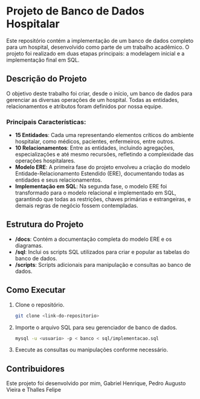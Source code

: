 
# Projeto de Banco de Dados Hospitalar

Este repositório contém a implementação de um banco de dados completo para um hospital, desenvolvido como parte de um trabalho acadêmico. O projeto foi realizado em duas etapas principais: a modelagem inicial e a implementação final em SQL.

## Descrição do Projeto

O objetivo deste trabalho foi criar, desde o início, um banco de dados para gerenciar as diversas operações de um hospital. Todas as entidades, relacionamentos e atributos foram definidos por nossa equipe. 

### Principais Características:
- **15 Entidades**: Cada uma representando elementos críticos do ambiente hospitalar, como médicos, pacientes, enfermeiros, entre outros.
- **10 Relacionamentos**: Entre as entidades, incluindo agregações, especializações e até mesmo recursões, refletindo a complexidade das operações hospitalares.
- **Modelo ERE**: A primeira fase do projeto envolveu a criação do modelo Entidade-Relacionamento Estendido (ERE), documentando todas as entidades e seus relacionamentos.
- **Implementação em SQL**: Na segunda fase, o modelo ERE foi transformado para o modelo relacional e implementado em SQL, garantindo que todas as restrições, chaves primárias e estrangeiras, e demais regras de negócio fossem contempladas.

## Estrutura do Projeto

- **/docs**: Contém a documentação completa do modelo ERE e os diagramas.
- **/sql**: Inclui os scripts SQL utilizados para criar e popular as tabelas do banco de dados.
- **/scripts**: Scripts adicionais para manipulação e consultas ao banco de dados.

## Como Executar

1. Clone o repositório.
   ```bash
   git clone <link-do-repositorio>
   ```
2. Importe o arquivo SQL para seu gerenciador de banco de dados.
   ```bash
   mysql -u <usuario> -p < banco < sql/implementacao.sql
   ```
3. Execute as consultas ou manipulações conforme necessário.

## Contribuidores

Este projeto foi desenvolvido por mim, Gabriel Henrique, Pedro Augusto Vieira e Thalles Felipe
